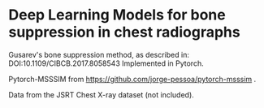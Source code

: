 # Deep Learning Models for bone suppression in chest radiographs
 Gusarev's bone suppression method, as described in: DOI:10.1109/CIBCB.2017.8058543
 Implemented in Pytorch.
 
 Pytorch-MSSSIM from https://github.com/jorge-pessoa/pytorch-msssim .
 
 Data from the JSRT Chest X-ray dataset (not included).
